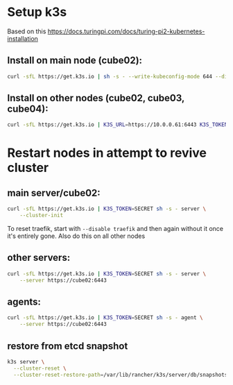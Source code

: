 # Setup k3s
Based on this https://docs.turingpi.com/docs/turing-pi2-kubernetes-installation
## Install on main node (cube02):
    
```bash
curl -sfL https://get.k3s.io | sh -s - --write-kubeconfig-mode 644 --disable servicelb --token SECRET --node-ip 10.0.0.61 --disable-cloud-controller --disable local-storage
```
## Install on other nodes (cube02, cube03, cube04):
    
```bash
curl -sfL https://get.k3s.io | K3S_URL=https://10.0.0.61:6443 K3S_TOKEN=SECRET sh -
```

# Restart nodes in attempt to revive cluster

## main server/cube02:

```bash
curl -sfL https://get.k3s.io | K3S_TOKEN=SECRET sh -s - server \
    --cluster-init
```

To reset traefik, start with `--disable traefik` and then again without it once it's entirely gone. Also do this on all other nodes

## other servers:

```bash
curl -sfL https://get.k3s.io | K3S_TOKEN=SECRET sh -s - server \
    --server https://cube02:6443
```


## agents:

```bash
curl -sfL https://get.k3s.io | K3S_TOKEN=SECRET sh -s - agent \
    --server https://cube02:6443
```


## restore from etcd snapshot

```bash	
k3s server \
  --cluster-reset \
  --cluster-reset-restore-path=/var/lib/rancher/k3s/server/db/snapshots/etcd-snapshot-cube03-1699182003
```